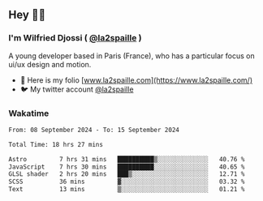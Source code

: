 ## Hey 👋🏾
### I'm Wilfried Djossi ( <a href="https://twitter.com/la2spaille/" target="_blank">@la2spaille</a> )
A young developer based in Paris (France), who has a particular focus on ui/ux design and motion.

- 🎨 Here is my folio [www.la2spaille.com](https://www.la2spaille.com/)
- 🐦 My twitter account [@la2spaille](https://twitter.com/la2spaille/)

### Wakatime
<!--START_SECTION:waka-->

```txt
From: 08 September 2024 - To: 15 September 2024

Total Time: 18 hrs 27 mins

Astro         7 hrs 31 mins   ██████████▒░░░░░░░░░░░░░░   40.76 %
JavaScript    7 hrs 30 mins   ██████████░░░░░░░░░░░░░░░   40.65 %
GLSL shader   2 hrs 20 mins   ███▒░░░░░░░░░░░░░░░░░░░░░   12.71 %
SCSS          36 mins         ▓░░░░░░░░░░░░░░░░░░░░░░░░   03.32 %
Text          13 mins         ▒░░░░░░░░░░░░░░░░░░░░░░░░   01.21 %
```

<!--END_SECTION:waka-->
<!--
**la2spaille/la2spaille** is a ✨ _special_ ✨ repository because its `README.md` (this file) appears on your GitHub profile.

Here are some ideas to get you started:

- 🔭 I’m currently working on ...
- 🌱 I’m currently learning ...
- 👯 I’m looking to collaborate on ...
- 🤔 I’m looking for help with ...
- 💬 Ask me about ...
- 📫 How to reach me: ...
- 😄 Pronouns: ...
- ⚡ Fun fact: ...
-->
